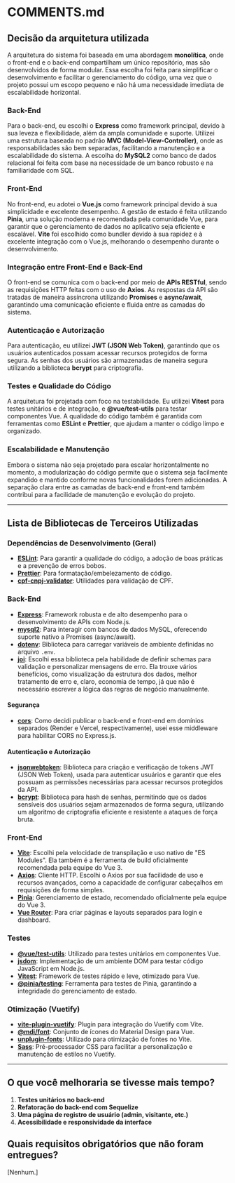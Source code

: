 # COMMENTS.md

## Decisão da arquitetura utilizada

A arquitetura do sistema foi baseada em uma abordagem **monolítica**, onde o front-end e o back-end compartilham um único repositório, mas são desenvolvidos de forma modular. Essa escolha foi feita para simplificar o desenvolvimento e facilitar o gerenciamento do código, uma vez que o projeto possui um escopo pequeno e não há uma necessidade imediata de escalabilidade horizontal.

### Back-End

Para o back-end, eu escolhi o **Express** como framework principal, devido à sua leveza e flexibilidade, além da ampla comunidade e suporte. Utilizei uma estrutura baseada no padrão **MVC (Model-View-Controller)**, onde as responsabilidades são bem separadas, facilitando a manutenção e a escalabilidade do sistema. A escolha do **MySQL2** como banco de dados relacional foi feita com base na necessidade de um banco robusto e na familiaridade com SQL.

### Front-End

No front-end, eu adotei o **Vue.js** como framework principal devido à sua simplicidade e excelente desempenho. A gestão de estado é feita utilizando **Pinia**, uma solução moderna e recomendada pela comunidade Vue, para garantir que o gerenciamento de dados no aplicativo seja eficiente e escalável. **Vite** foi escolhido como bundler devido à sua rapidez e à excelente integração com o Vue.js, melhorando o desempenho durante o desenvolvimento.

### Integração entre Front-End e Back-End

O front-end se comunica com o back-end por meio de **APIs RESTful**, sendo as requisições HTTP feitas com o uso de **Axios**. As respostas da API são tratadas de maneira assíncrona utilizando **Promises** e **async/await**, garantindo uma comunicação eficiente e fluida entre as camadas do sistema.

### Autenticação e Autorização

Para autenticação, eu utilizei **JWT (JSON Web Token)**, garantindo que os usuários autenticados possam acessar recursos protegidos de forma segura. As senhas dos usuários são armazenadas de maneira segura utilizando a biblioteca **bcrypt** para criptografia.

### Testes e Qualidade do Código

A arquitetura foi projetada com foco na testabilidade. Eu utilizei **Vitest** para testes unitários e de integração, e **@vue/test-utils** para testar componentes Vue. A qualidade do código também é garantida com ferramentas como **ESLint** e **Prettier**, que ajudam a manter o código limpo e organizado.

### Escalabilidade e Manutenção

Embora o sistema não seja projetado para escalar horizontalmente no momento, a modularização do código permite que o sistema seja facilmente expandido e mantido conforme novas funcionalidades forem adicionadas. A separação clara entre as camadas de back-end e front-end também contribui para a facilidade de manutenção e evolução do projeto.

---

## Lista de Bibliotecas de Terceiros Utilizadas

### Dependências de Desenvolvimento (Geral)

- **[ESLint](https://eslint.org/)**: Para garantir a qualidade do código, a adoção de boas práticas e a prevenção de erros bobos.
- **[Prettier](https://prettier.io/)**: Para formatação/embelezamento de código.
- **[cpf-cnpj-validator](https://www.npmjs.com/package/cpf-cnpj-validator)**: Utilidades para validação de CPF.

### Back-End

- **[Express](https://expressjs.com/)**: Framework robusta e de alto desempenho para o desenvolvimento de APIs com Node.js.
- **[mysql2](https://www.npmjs.com/package/mysql2)**: Para interagir com bancos de dados MySQL, oferecendo suporte nativo a Promises (async/await).
- **[dotenv](https://www.npmjs.com/package/dotenv)**: Biblioteca para carregar variáveis de ambiente definidas no arquivo `.env`.
- **[joi](https://joi.dev/)**: Escolhi essa biblioteca pela habilidade de definir schemas para validação e personalizar mensagens de erro. Ela trouxe vários benefícios, como visualização da estrutura dos dados, melhor tratamento de erro e, claro, economia de tempo, já que não é necessário escrever a lógica das regras de negócio manualmente.

#### Segurança

- **[cors](https://github.com/expressjs/cors)**: Como decidi publicar o back-end e front-end em domínios separados (Render e Vercel, respectivamente), usei esse middleware para habilitar CORS no Express.js.

#### Autenticação e Autorização

- **[jsonwebtoken](https://www.npmjs.com/package/jsonwebtoken)**: Biblioteca para criação e verificação de tokens JWT (JSON Web Token), usada para autenticar usuários e garantir que eles possuam as permissões necessárias para acessar recursos protegidos da API.
- **[bcrypt](https://www.npmjs.com/package/bcrypt)**: Biblioteca para hash de senhas, permitindo que os dados sensíveis dos usuários sejam armazenados de forma segura, utilizando um algoritmo de criptografia eficiente e resistente a ataques de força bruta.

### Front-End

- **[Vite](https://vitejs.dev/)**: Escolhi pela velocidade de transpilação e uso nativo de "ES Modules". Ela também é a ferramenta de build oficialmente recomendada pela equipe do Vue 3.
- **[Axios](https://axios-http.com/)**: Cliente HTTP. Escolhi o Axios por sua facilidade de uso e recursos avançados, como a capacidade de configurar cabeçalhos em requisições de forma simples.
- **[Pinia](https://pinia.vuejs.org/)**: Gerenciamento de estado, recomendado oficialmente pela equipe do Vue 3.
- **[Vue Router](https://router.vuejs.org/)**: Para criar páginas e layouts separados para login e dashboard.

### Testes

- **[@vue/test-utils](https://vue-test-utils.vuejs.org/)**: Utilizado para testes unitários em componentes Vue.
- **[jsdom](https://www.npmjs.com/package/jsdom)**: Implementação de um ambiente DOM para testar código JavaScript em Node.js.
- **[Vitest](https://vitest.dev/)**: Framework de testes rápido e leve, otimizado para Vue.
- **[@pinia/testing](https://github.com/posva/pinia/tree/main/packages/testing)**: Ferramenta para testes de Pinia, garantindo a integridade do gerenciamento de estado.

### Otimização (Vuetify)

- **[vite-plugin-vuetify](https://github.com/vuetifyjs/vite-plugin-vuetify)**: Plugin para integração do Vuetify com Vite.
- **[@mdi/font](https://www.npmjs.com/package/@mdi/font)**: Conjunto de ícones do Material Design para Vue.
- **[unplugin-fonts](https://github.com/antfu/unplugin-fonts)**: Utilizado para otimização de fontes no Vite.
- **[Sass](https://sass-lang.com/)**: Pré-processador CSS para facilitar a personalização e manutenção de estilos no Vuetify.

---

## O que você melhoraria se tivesse mais tempo?

1. **Testes unitários no back-end**
2. **Refatoração do back-end com Sequelize**
3. **Uma página de registro de usuário (admin, visitante, etc.)**
4. **Acessibilidade e responsividade da interface**

## Quais requisitos obrigatórios que não foram entregues?

[Nenhum.]
